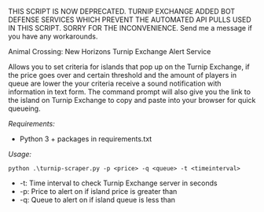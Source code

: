 THIS SCRIPT IS NOW DEPRECATED. TURNIP EXCHANGE ADDED BOT DEFENSE SERVICES WHICH PREVENT THE AUTOMATED API PULLS USED IN THIS SCRIPT. SORRY FOR THE INCONVENIENCE. Send me a message if you have any workarounds.

Animal Crossing: New Horizons Turnip Exchange Alert Service

Allows you to set criteria for islands that pop up on the Turnip Exchange, if the price goes over and certain threshold
and the amount of players in queue are lower the your criteria receive a sound notification with information in text
form. The command prompt will also give you the link to the island on Turnip Exchange to copy and paste into your 
browser for quick queueing.

*Requirements:*

* Python 3 + packages in requirements.txt

*Usage:*
```buildoutcfg:usage
python .\turnip-scraper.py -p <price> -q <queue> -t <timeinterval>
```

* -t: Time interval to check Turnip Exchange server in seconds
* -p: Price to alert on if island price is greater than
* -q: Queue to alert on if island queue is less than
